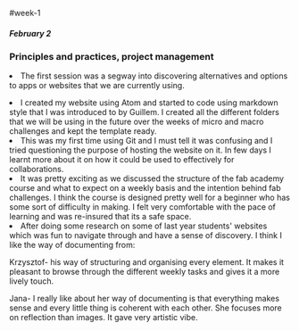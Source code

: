 #week-1
<h5> February 2 </h5>
<h3> Principles and practices, project management </h3>

<p> <li>The first session was a segway into discovering alternatives and options to apps or websites that we are currently using.
</p>

<li>I created my website using Atom and started to code using markdown style that I was introduced to by Guillem. I created all the different folders that we will be using in the future over the weeks of micro and macro challenges and kept the template ready.

<li> This was my first time using Git and I must tell it was confusing and I tried questioning the purpose of hosting the website on  it.  In few days I learnt more about it on how it could be used to effectively for collaborations.


<li> It was pretty exciting as we discussed the structure of the fab academy course and what to expect on a weekly basis and the intention behind fab challenges. I think the course is designed pretty well for a beginner who has some sort of difficulty in making. I felt very comfortable with the pace of learning and was re-insured that its a safe space.

<li>After doing some research on some of last year students' websites which was fun to navigate through and have a sense of discovery. I think I like the way of documenting from:

 Krzysztof- his way of structuring and organising every element. It makes it pleasant to browse through the different weekly tasks and gives it a more lively touch.

 Jana- I really like about her way of documenting is that everything makes sense and every little thing is coherent with each other. She focuses more on reflection than images. It gave very artistic vibe.
